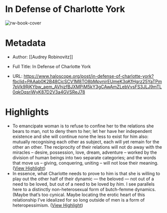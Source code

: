 # In Defense of Charlotte York

![rw-book-cover](https://static.wixstatic.com/media/24d9a8_69ace9829ac3405abd04727248e289c2~mv2.gif/v1/fill/w_640,h_320,al_c/24d9a8_69ace9829ac3405abd04727248e289c2~mv2.gif)

# Metadata
- Author: [[Audrey Robinovitz]]
- Full Title: In Defense of Charlotte York

- URL: https://www.haloscope.org/post/in-defense-of-charlotte-york?fbclid=PAAab0K2B48CicSCV1M8TO8bMpvnirEUmeK3qKfHgrz25YaTPm7pVk9RjKYbw_aem_AVhjzfBJXMPiM5kY3gCAwAmZLebVvsFS3JLJ9mTL0qkOqsriWyK87D2V3a4GVSReJ78

# Highlights
- To emancipate woman is to refuse to confine her to the relations she bears to man, not to deny them to her; let her have her independent existence and she will continue none the less to exist for him also: mutually recognising each other as subject, each will yet remain for the other an other. The reciprocity of their relations will not do away with the miracles – desire, possession, love, dream, adventure – worked by the division of human beings into two separate categories; and the words that move us – giving, conquering, uniting – will not lose their meaning. ([View Highlight](https://read.readwise.io/read/01hcsp92gqbz24wh82djzkk5bs))
- In essence, what Charlotte needs to prove to him is that she is willing to play out the other half of their dynamic — the beloved — not out of a need to be loved, but out of a need to be loved by *him*. I see parallels here to a distinctly non-heterosexual form of butch-femme dynamics. (Maybe that’s too cynical. Maybe locating the erotic heart of this relationship I’ve idealized for so long outside of men is a form of heteropessimism. ([View Highlight](https://read.readwise.io/read/01hcspk07xrkz263asnxjswfeb))
